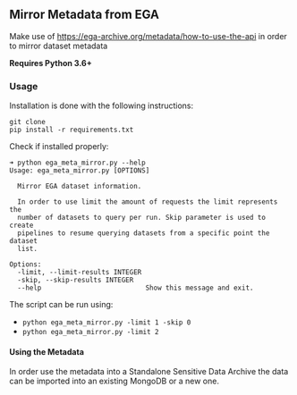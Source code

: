 ## Mirror Metadata from EGA 

Make use of https://ega-archive.org/metadata/how-to-use-the-api in order to mirror dataset metadata

**Requires Python 3.6+**

### Usage

Installation is done with the following instructions:
```
git clone
pip install -r requirements.txt
```

Check if installed properly:
```
➜ python ega_meta_mirror.py --help
Usage: ega_meta_mirror.py [OPTIONS]

  Mirror EGA dataset information.

  In order to use limit the amount of requests the limit represents the
  number of datasets to query per run. Skip parameter is used to create
  pipelines to resume querying datasets from a specific point the dataset
  list.

Options:
  -limit, --limit-results INTEGER
  -skip, --skip-results INTEGER
  --help                          Show this message and exit.

```

The script can be run using:

* `python ega_meta_mirror.py -limit 1 -skip 0`
* `python ega_meta_mirror.py -limit 2`


#### Using the Metadata 

In order use the metadata into a Standalone Sensitive Data Archive the data can be imported into an existing MongoDB or a new one.
